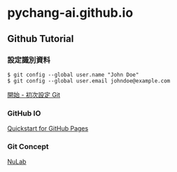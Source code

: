 # pychang-ai.github.io

## Github Tutorial
### 設定識別資料

```
$ git config --global user.name "John Doe"
$ git config --global user.email johndoe@example.com
```
<a href="https://git-scm.com/book/zh-tw/v2/%E9%96%8B%E5%A7%8B-%E5%88%9D%E6%AC%A1%E8%A8%AD%E5%AE%9A-Git" >開始 - 初次設定 Git</a>

### GitHub IO
<a href="https://docs.github.com/en/pages/quickstart">Quickstart for GitHub Pages</a>

### Git Concept
<a href=https://nulab.com/zh-tw/learn/software-development/git-tutorial/> NuLab</a>
